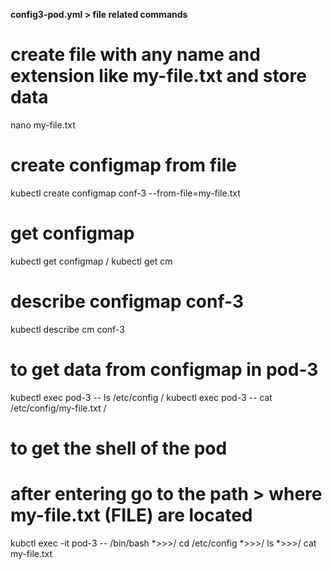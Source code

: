 **config3-pod.yml > file related commands**

# create file with any name and extension like my-file.txt and store data
nano my-file.txt

# create configmap from file
kubectl create configmap conf-3 --from-file=my-file.txt 

# get configmap
kubectl get configmap 
/
kubectl get cm 

# describe configmap conf-3
kubectl describe cm conf-3

# to get data from configmap in pod-3
kubectl exec pod-3 -- ls /etc/config 
/
kubectl exec pod-3 -- cat /etc/config/my-file.txt
/
# to get the shell of the pod
# after entering go to the path > where my-file.txt (FILE) are located
kubctl exec -it pod-3 -- /bin/bash 
*>>>/ cd /etc/config
*>>>/ ls 
*>>>/ cat my-file.txt